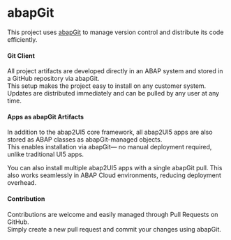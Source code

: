 # abapGit

This project uses [abapGit](https://github.com/abapGit/abapGit) to manage version control and distribute its code efficiently.

#### Git Client

All project artifacts are developed directly in an ABAP system and stored in a GitHub repository via abapGit.  
This setup makes the project easy to install on any customer system. Updates are distributed immediately and can be pulled by any user at any time.

#### Apps as abapGit Artifacts

In addition to the abap2UI5 core framework, all abap2UI5 apps are also stored as ABAP classes as abapGit-managed objects.  
This enables installation via abapGit— no manual deployment required, unlike traditional UI5 apps.

You can also install multiple abap2UI5 apps with a single abapGit pull. This also works seamlessly in ABAP Cloud environments, reducing deployment overhead.

#### Contribution

Contributions are welcome and easily managed through Pull Requests on GitHub.  
Simply create a new pull request and commit your changes using abapGit.
